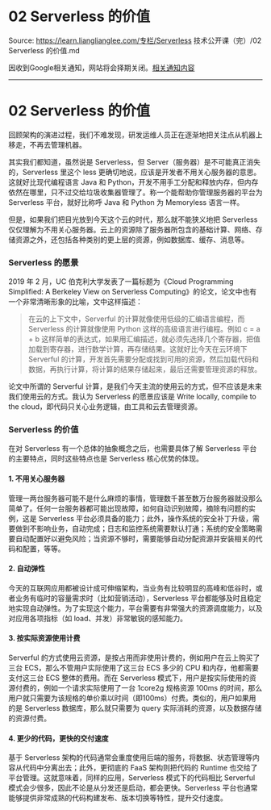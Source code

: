 # 02 Serverless 的价值 

Source: https://learn.lianglianglee.com/专栏/Serverless 技术公开课（完）/02 Serverless 的价值.md

因收到Google相关通知，网站将会择期关闭。[相关通知内容](https://lumendatabase.org/notices/44265620)

---

# 02 Serverless 的价值

回顾架构的演进过程，我们不难发现，研发运维人员正在逐渐地把关注点从机器上移走，不再去管理机器。

其实我们都知道，虽然说是 Serverless，但 Server（服务器）是不可能真正消失的，Serverless 里这个 less 更确切地说，应该是开发者不用关心服务器的意思。这就好比现代编程语言 Java 和 Python，开发不用手工分配和释放内存，但内存依然在哪里，只不过交给垃圾收集器管理了。称一个能帮助你管理服务器的平台为 Serverless 平台，就好比称呼 Java 和 Python 为 Memoryless 语言一样。

但是，如果我们把目光放到今天这个云的时代，那么就不能狭义地把 Serverless 仅仅理解为不用关心服务器。云上的资源除了服务器所包含的基础计算、网络、存储资源之外，还包括各种类别的更上层的资源，例如数据库、缓存、消息等。

### Serverless 的愿景

2019 年 2 月，UC 伯克利大学发表了一篇标题为《Cloud Programming Simplified: A Berkeley View on Serverless Computing》的论文，论文中也有一个非常清晰形象的比喻，文中这样描述：

> 在云的上下文中，Serverful 的计算就像使用低级的汇编语言编程，而 Serverless 的计算就像使用 Python 这样的高级语言进行编程。例如 c = a + b 这样简单的表达式，如果用汇编描述，就必须先选择几个寄存器，把值加载到寄存器，进行数学计算，再存储结果。这就好比今天在云环境下 Serverful 的计算，开发首先需要分配或找到可用的资源，然后加载代码和数据，再执行计算，将计算的结果存储起来，最后还需要管理资源的释放。

论文中所谓的 Serverful 计算，是我们今天主流的使用云的方式，但不应该是未来我们使用云的方式。我认为 Serverless 的愿景应该是 Write locally, compile to the cloud，即代码只关心业务逻辑，由工具和云去管理资源。

### Serverless 的价值

在对 Serverless 有一个总体的抽象概念之后，也需要具体了解 Serverless 平台的主要特点，同时这些特点也是 Serverless 核心优势的体现。

#### 1. 不用关心服务器

管理一两台服务器可能不是什么麻烦的事情，管理数千甚至数万台服务器就没那么简单了。任何一台服务器都可能出现故障，如何自动识别故障，摘除有问题的实例，这是 Serverless 平台必须具备的能力；此外，操作系统的安全补丁升级，需要做到不影响业务，自动完成；日志和监控系统需要默认打通；系统的安全策略需要自动配置好以避免风险；当资源不够时，需要能够自动分配资源并安装相关的代码和配置，等等。

#### 2. 自动弹性

今天的互联网应用都被设计成可伸缩架构，当业务有比较明显的高峰和低谷时，或者业务有临时的容量需求时（比如营销活动），Serverless 平台都能够及时且稳定地实现自动弹性。为了实现这个能力，平台需要有非常强大的资源调度能力，以及对应用各项指标（如 load、并发）非常敏锐的感知能力。

#### 3. 按实际资源使用计费

Serverful 的方式使用云资源，是按占用而非使用计费的，例如用户在云上购买了三台 ECS，那么不管用户实际使用了这三台 ECS 多少的 CPU 和内存，他都需要支付这三台 ECS 整体的费用。而在 Serverless 模式下，用户是按实际使用的资源付费的，例如一个请求实际使用了一台 1core2g 规格资源 100ms 的时间，那么用户就只需要为该规格的单价乘以时间（即100ms）付费。类似的，用户如果用的是 Serverless 数据库，那么就只需要为 query 实际消耗的资源，以及数据存储的资源付费。

#### 4. 更少的代码，更快的交付速度

基于 Serverless 架构的代码通常会重度使用后端的服务，将数据、状态管理等内容从代码中分离出去；此外，更彻底的 FaaS 架构则把代码的 Runtime 也交给了平台管理。这就意味着，同样的应用，Serverless 模式下的代码相比 Serverful 模式会少很多，因此不论是从分发还是启动，都会更快。Serverless 平台也通常能够提供非常成熟的代码构建发布、版本切换等特性，提升交付速度。
